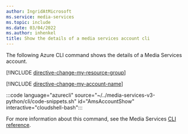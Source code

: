 ```yaml
---
author: IngridAtMicrosoft
ms.service: media-services
ms.topic: include
ms.date: 03/04/2022
ms.author: inhenkel
title: Show the details of a media services account cli
---
```


<!--Show the details of a media services account -->

The following Azure CLI command shows the details of a Media Services account.

[!INCLUDE [directive-change-my-resource-group](directive-change-resource-group.md)]

[!INCLUDE [directive-change-my-account-name](directive-change-my-account-name.md)]

:::code language="azurecli" source="~/../media-services-v3-python/cli/code-snippets.sh" id="AmsAccountShow" interactive="cloudshell-bash":::

For more information about this command, see the Media Services [CLI reference](/cli/azure/ams/account?view=azure-cli-latest#az-ams-account-show).
